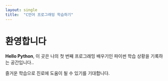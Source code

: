 ```yaml
---
layout: single
title:  "C언어 프로그래밍 학습하기"
---
```


# 환영합니다

**Hello Python**, 이 곳은 나의 첫 번째 프로그래밍 배우기인 파이썬 학습 상황을 기록하는 공간입니다..

즐거운 학습으로 진로에 도움이 될 수 있기를 기대합니다.
